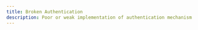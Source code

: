 ```yaml
---
title: Broken Authentication
description: Poor or weak implementation of authentication mechanism
---
```

